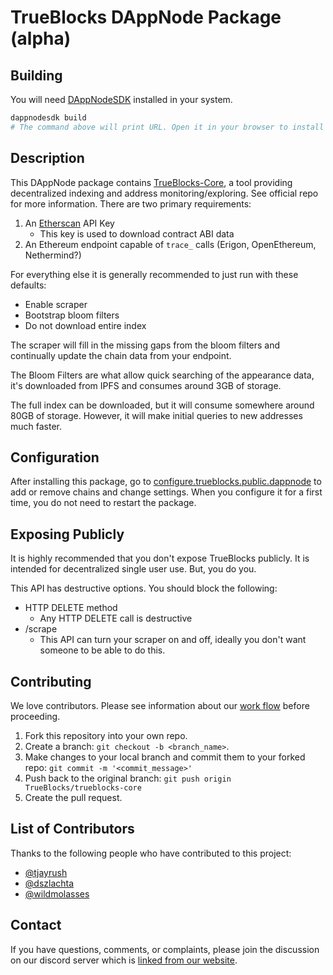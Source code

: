 # TrueBlocks DAppNode Package (alpha)

## Building

You will need [DAppNodeSDK](https://docs.dappnode.io/developers/package-dev/what-do-i-need-to-develop-for-dappnode#dappnodesdk) installed in your system.
```bash
dappnodesdk build
# The command above will print URL. Open it in your browser to install the package
```

## Description

This DAppNode package contains [TrueBlocks-Core](https://github.com/TrueBlocks/trueblocks-core), a tool providing decentralized indexing and address monitoring/exploring.
See official repo for more information. There are two primary requirements:

1. An [Etherscan](https://etherscan.io/) API Key
    * This key is used to download contract ABI data
2. An Ethereum endpoint capable of `trace_` calls (Erigon, OpenEthereum, Nethermind?)

For everything else it is generally recommended to just run with these defaults:

* Enable scraper
* Bootstrap bloom filters
* Do not download entire index

The scraper will fill in the missing gaps from the bloom filters and continually update the chain data from your endpoint.

The Bloom Filters are what allow quick searching of the appearance data, it's downloaded from IPFS and consumes around 3GB of storage.

The full index can be downloaded, but it will consume somewhere around 80GB of storage. However, it will make initial queries to new addresses much faster.

## Configuration

After installing this package, go to [configure.trueblocks.public.dappnode](http://configure.trueblocks.public.dappnode) to add or remove chains and change settings. When you configure it for a
first time, you do not need to restart the package.

## Exposing Publicly

It is highly recommended that you don't expose TrueBlocks publicly. It is intended for decentralized single user use. But, you do you.

This API has destructive options. You should block the following:
* HTTP DELETE method
  * Any HTTP DELETE call is destructive
* /scrape
  * This API can turn your scraper on and off, ideally you don't want someone to be able to do this.

## Contributing

We love contributors. Please see information about our [work flow](https://github.com/TrueBlocks/trueblocks-core/blob/develop/docs/BRANCHING.md) before proceeding.

1. Fork this repository into your own repo.
2. Create a branch: `git checkout -b <branch_name>`.
3. Make changes to your local branch and commit them to your forked repo: `git commit -m '<commit_message>'`
4. Push back to the original branch: `git push origin TrueBlocks/trueblocks-core`
5. Create the pull request.

## List of Contributors

Thanks to the following people who have contributed to this project:

* [@tjayrush](https://github.com/tjayrush)
* [@dszlachta](https://github.com/dszlachta)
* [@wildmolasses](https://github.com/wildmolasses)

## Contact

If you have questions, comments, or complaints, please join the discussion on our discord server which is [linked from our website](https://trueblocks.io).
